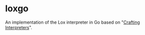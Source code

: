 # loxgo

An implementation of the Lox interpreter in Go based on "[Crafting Interpreters](https://craftinginterpreters.com/)".
